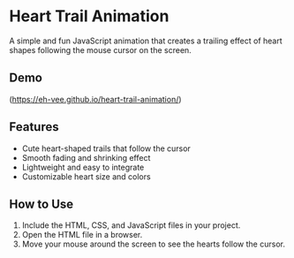 # Heart Trail Animation

A simple and fun JavaScript animation that creates a trailing effect of heart shapes following the mouse cursor on the screen.

## Demo

(https://eh-vee.github.io/heart-trail-animation/)

## Features

- Cute heart-shaped trails that follow the cursor
- Smooth fading and shrinking effect
- Lightweight and easy to integrate
- Customizable heart size and colors

## How to Use

1. Include the HTML, CSS, and JavaScript files in your project.
2. Open the HTML file in a browser.
3. Move your mouse around the screen to see the hearts follow the cursor.


